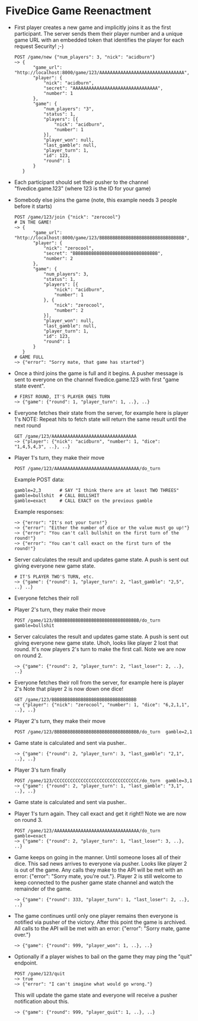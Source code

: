 # FiveDice Game Reenactment

- First player creates a new game and implicitly joins it as the first
  participant. The server sends them their player number and a unique game
  URL with an embedded token that identifies the player for each request
  Security! ;-)

      POST /game/new {"num_players": 3, "nick": "acidburn"}
      ~> {
             "game_url": "http://localhost:8000/game/123/AAAAAAAAAAAAAAAAAAAAAAAAAAAAAAAA",
             "player": {
                 "nick": "acidburn",
                 "secret": "AAAAAAAAAAAAAAAAAAAAAAAAAAAAAAAA",
                 "number": 1
             },
             "game": {
                 "num_players": "3",
                 "status": 1,
                 "players": [{
                     "nick": "acidburn",
                     "number": 1
                 }],
                 "player_won": null,
                 "last_gamble": null,
                 "player_turn": 1,
                 "id": 123,
                 "round": 1
             }
         }


- Each participant should set their pusher to the channel "fivedice.game.123"
  (where 123 is the ID for your game)


- Somebody else joins the game (note, this example needs 3 people before it
  starts)

      POST /game/123/join {"nick": "zerocool"}
      # IN THE GAME!
      ~> {
             "game_url": "http://localhost:8000/game/123/BBBBBBBBBBBBBBBBBBBBBBBBBBBBBBBB",
             "player": {
                 "nick": "zerocool",
                 "secret": "BBBBBBBBBBBBBBBBBBBBBBBBBBBBBBBB",
                 "number": 2
             },
             "game": {
                 "num_players": 3,
                 "status": 1,
                 "players": [{
                     "nick": "acidburn",
                     "number": 1
                 }, {
                     "nick": "zerocool",
                     "number": 2
                 }],
                 "player_won": null,
                 "last_gamble": null,
                 "player_turn": 1,
                 "id": 123,
                 "round": 1
             }
         }
      # GAME FULL
      ~> {"error": "Sorry mate, that game has started"}


- Once a third joins the game is full and it begins. A pusher message is sent
  to everyone on the channel fivedice.game.123 with first "game state event".

      # FIRST ROUND, IT'S PLAYER ONES TURN
      ~> {"game": {"round": 1, "player_turn": 1, ..}, ..}


- Everyone fetches their state from the server, for example here is player 1's
  NOTE: Repeat hits to fetch state will return the same result until the next
  round

      GET /game/123/AAAAAAAAAAAAAAAAAAAAAAAAAAAAAAAA
      ~> {"player": {"nick": "acidburn", "number": 1, "dice": "1,4,5,4,3", ..}, ..}



- Player 1's turn, they make their move

      POST /game/123/AAAAAAAAAAAAAAAAAAAAAAAAAAAAAAAA/do_turn

  Example POST data:

      gamble=2,3       # SAY "I think there are at least TWO THREES"
      gamble=bullshit  # CALL BULLSHIT
      gamble=exact     # CALL EXACT on the previous gamble

  Example responses:

      ~> {"error": "It's not your turn!"}
      ~> {"error": "Either the number of dice or the value must go up!"}
      ~> {"error": "You can't call bullshit on the first turn of the round!"}
      ~> {"error": "You can't call exact on the first turn of the round!"}


- Server calculates the result and updates game state. A push is sent out
  giving everyone new game state.

      # IT'S PLAYER TWO'S TURN, etc.
      ~> {"game": {"round": 1, "player_turn": 2, "last_gamble": "2,5", ..} ..}


- Everyone fetches their roll


- Player 2's turn, they make their move

      POST /game/123/BBBBBBBBBBBBBBBBBBBBBBBBBBBBBBBB/do_turn  gamble=bullshit


- Server calculates the result and updates game state. A push is sent out
  giving everyone new game state. Uhoh, looks like player 2 lost that round.
  It's now players 2's turn to make the first call. Note we are now on
  round 2.

      ~> {"game": {"round": 2, "player_turn": 2, "last_loser": 2, ..}, ..}


- Everyone fetches their roll from the server, for example here is player 2's
  Note that player 2 is now down one dice!

      GET /game/123/BBBBBBBBBBBBBBBBBBBBBBBBBBBBBBBB
      ~> {"player": {"nick": "zerocool", "number": 1, "dice": "6,2,1,1", ..}, ..}


- Player 2's turn, they make their move

      POST /game/123/BBBBBBBBBBBBBBBBBBBBBBBBBBBBBBBB/do_turn  gamble=2,1


- Game state is calculated and sent via pusher..

      ~> {"game": {"round": 2, "player_turn": 3, "last_gamble": "2,1", ..}, ..}


- Player 3's turn finally

      POST /game/123/CCCCCCCCCCCCCCCCCCCCCCCCCCCCCCCC/do_turn  gamble=3,1
      ~> {"game": {"round": 2, "player_turn": 1, "last_gamble": "3,1", ..}, ..}


- Game state is calculated and sent via pusher..


- Player 1's turn again. They call exact and get it right!! Note we are now
  on round 3.

      POST /game/123/AAAAAAAAAAAAAAAAAAAAAAAAAAAAAAAA/do_turn  gamble=exact
      ~> {"game": {"round": 2, "player_turn": 1, "last_loser": 3, ..}, ..}


- Game keeps on going in the manner. Until someone loses all of their dice.
  This sad news arrives to everyone via pusher. Looks like player 2 is out
  of the game. Any calls they make to the API will be
  met with an error: {"error": "Sorry mate, you're out."}. Player 2 is still
  welcome to keep connected to the pusher game state channel and watch the
  remainder of the game.

      ~> {"game": {"round": 333, "player_turn": 1, "last_loser": 2, ..}, ..}


- The game continues until only one player remains then everyone is notified
  via pusher of the victory. After this point the game is archived. All calls
  to the API will be met with an error: {"error": "Sorry mate, game over."}

      ~> {"game": {"round": 999, "player_won": 1, ..}, ..}


- Optionally if a player wishes to bail on the game they may ping the "quit"
  endpoint.

      POST /game/123/quit
      ~> true
      ~> {"error": "I can't imagine what would go wrong."}

  This will update the game state and everyone will receive a pusher
  notification about this.

      ~> {"game": {"round": 999, "player_quit": 1, ..}, ..}

